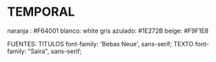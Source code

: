 # TEMPORAL
naranja : #F64001
blanco: white
gris azulado: #1E272B
beige: #F9F1E8

FUENTES:
TITULOS
font-family: 'Bebas Neue', sans-serif;
TEXTO
font-family: "Saira", sans-serif;